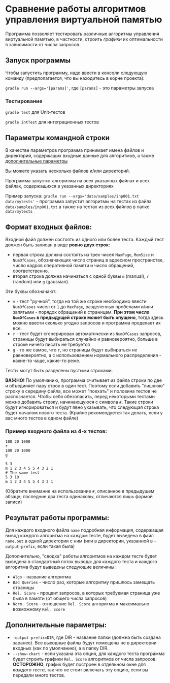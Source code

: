 # Сравнение работы алгоритмов управления виртуальной памятью

Программа позволяет тестировать различные алгоритмы управления виртуальной памятью, в частности, строить *графики* их оптимальности в зависимости от числа запросов.

## Запуск программы
 
Чтобы запустить программу, надо ввести в консоли следующую команду (предполагается, что вы находитесь в корне проекта):

  `gradle run --args='[params]'`, где `[params]` - это параметры запуска
 
### Тестирование
   `gradle test` для Unit-тестов
   
   `gradle intTest` для интеграционных тестов
  
## Параметры командной строки

В качестве параметров программа принимает имена файлов и директорий, содержащих входные данные для алгоритмов, а также [дополнительные параметры](#дополнительные-параметры)

Вы можете указать несколько файлов и/или директорий.

Программа запустит алгоритмы на всех указанных файлах и всех файлах, содержащихся в указанных директориях

Пример запуска:
  `gradle run --args='data/samples/inp001.txt data/mytests'` - программа запустит алгоритмы на тестах из файла `data/samples/inp001.txt` а также на тестах из всех файлов в папке `data/mytests`
  
## Формат входных файлов:

Входной файл должен состоять из одного или более теста. Каждый тест должен быть записан в виде **ровно двух строк**:
* первая строка должна состоять из трех чисел `MaxPage`, `MemSize` и `NumOfCases`, обозначающих число страниц в адресном пространстве, число кадров оперативной памяти и число обращений, соответственно.
* вторая строка должна начинаться с одной буквы `m` (manual), `r` (random) или `g` (gaussian).

Эти буквы обозначают:
* `m` - тест "ручной", тогда на той же строке необходимо ввести `NumOfCases` чисел от `1` до `MaxPage`, разделенных пробелами и/или запятыми - порядок обращений к страницам. **При этом число `NumOfCases` в предыдущей строке может быть опущено**, тогда здесь можно ввести сколько угодно запросов и программа проделает их все.
* `r` - тест будет сгенерирован автоматически из `NumOfCases` запросов, страницы будут выбираться случайно и равновероятно, больше в строке ничего писать не требуется
* `g` - то же самое, что `r`, но страницы будут выбираться не равновероятно, а с использованием нормального распределения - какие-то чаще, какие-то реже.

Тесты могут быть разделены пустыми строками.

**ВАЖНО!** По умолчанию, программа считывает из файла строки по две и объединяет пару строк в один тест. Поэтому если добавить "лишнюю" строку в середину файла, все может "поехать" и половина тестов не распознается. Чтобы себя обезопасить, перед некоторыми тестами можно добавить строку, начинающуюся с символа `#`. Такие строки будут игнорироваться и будут явно указывать, что следующая строка будет началом нового теста. (Крайне рекомендуется так делать, если у вас много тестов в одном файле)

### Пример входного файла из 4-х тестов:

    100 20 1000
    r
    100 20 1000
    g
    
    5 3
    m 1 2 3 4 5 5 4 3 2 1
    # The same test
    5 3 10
    m 1 2 3 4 5 5 4 3 2 1
    
(Обратите внимание на использование `#`, описанное в предыдущем абзаце; последние два теста одинаковы, отличаются лишь формой записи)
## Результат работы программы:

Для каждого входного файла `name` подробная информация, содержащая вывод каждого алгоритма на каждом тесте, будет выведена в файл `name.out` в одной директории с ним (или в директории, указанной в `-output-prefix`, если такая была)

Дополнительно, "сводка" работы алгоритмов на каждом тесте будет выведена в стандартный поток вывода: для каждого теста и каждого алгоритма будут выведены следующие величины:
* `Algo` - название алгоритма
* `Bad Queries` - число раз, которые алгоритму пришлось замещать страницы
* `Rel. Score` - процент запросов, в которых требуемая страница уже была в памяти (от общего числа запросов)
* `Norm. Score` - отношение `Rel. Score` алгоритма к максимально возможному `Rel. Score`

## Дополнительные параметры:
* `-output-prefix=DIR`, где DIR - название папки (должна быть создана заранее). Все выходные файлы будут помещены не в директории входных (как по умолчанию), а в папку DIR.
* `--show-chart` - если указана эта опция, для каждого теста программа будет строить графики `Rel. Score` алгоритмов от числа запросов. **ОСТОРОЖНО**, график будет построен в отдельном окне для *каждого теста*, так что не стоит включать эту опцию, если вы передали много тестов.